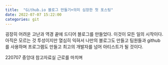```yaml
---
title:  "Github.io 블로그 만들기+의미 심장한 첫 포스팅"
date: 2022-07-07 15:22:00
categories: git
---
```


굉장히 어려운 고난과 역경 끝에 드디어 블로그를 만들었다. 이것이 모든 일의 시작이다. 아직은 모르는 것 투성이지만 열심히 익혀서 나만의 블로그도 만들고 팀원들과 github를 사용하며 프로그램도 만들고 최고의 개발자를 넘어 아티스트가 될 것이다.

220707 중앙대 참고자료실 근로를 마치며


```